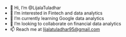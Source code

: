 - 👋 Hi, I’m @LijalaTuladhar
- 👀 I’m interested in Fintech and data analytics
- 🌱 I’m currently learning Google data analytics
- 💞️ I’m looking to collaborate on financial data analytics
- 📫 Reach me at lijalatuladhar95@gmail.com

<!---
LijalaTuladhar/LijalaTuladhar is a ✨ special ✨ repository because its `README.md` (this file) appears on your GitHub profile.
You can click the Preview link to take a look at your changes.
--->
